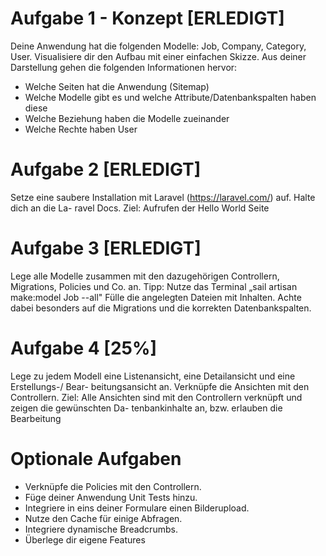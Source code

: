 # Aufgabe 1 - Konzept [ERLEDIGT]
Deine Anwendung hat die folgenden Modelle: Job, Company, Category, User.
Visualisiere dir den Aufbau mit einer einfachen Skizze. Aus deiner Darstellung gehen die
folgenden Informationen hervor:
- Welche Seiten hat die Anwendung (Sitemap)
- Welche Modelle gibt es und welche Attribute/Datenbankspalten haben diese
- Welche Beziehung haben die Modelle zueinander
- Welche Rechte haben User
# Aufgabe 2 [ERLEDIGT]
Setze eine saubere Installation mit Laravel (https://laravel.com/) auf. Halte dich an die La-
ravel Docs.
Ziel: Aufrufen der Hello World Seite
# Aufgabe 3 [ERLEDIGT]
Lege alle Modelle zusammen mit den dazugehörigen Controllern, Migrations, Policies
und Co. an. 
Tipp: Nutze das Terminal „sail artisan make:model Job --all"
Fülle die angelegten Dateien mit Inhalten. Achte dabei besonders auf die Migrations
und die korrekten Datenbankspalten.
# Aufgabe 4 [25%]
Lege zu jedem Modell eine Listenansicht, eine Detailansicht und eine Erstellungs-/ Bear-
beitungsansicht an. Verknüpfe die Ansichten mit den Controllern.
Ziel: Alle Ansichten sind mit den Controllern verknüpft und zeigen die gewünschten Da-
tenbankinhalte an, bzw. erlauben die Bearbeitung
# Optionale Aufgaben
- Verknüpfe die Policies mit den Controllern.
- Füge deiner Anwendung Unit Tests hinzu.
- Integriere in eins deiner Formulare einen Bilderupload.
- Nutze den Cache für einige Abfragen.
- Integriere dynamische Breadcrumbs.
- Überlege dir eigene Features